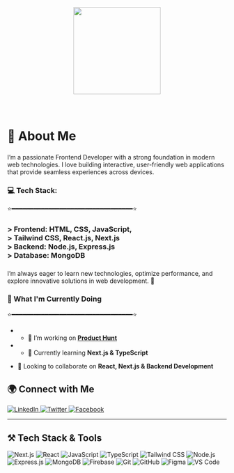 <div align="center">
  <img height="200" src="https://i.ibb.co.com/WvJ4bX9z/Hey.png"  />
</div>

###

<br clear="both">

<h1 align="left">👋 About Me</h1>

###

<p align="left">I’m a passionate Frontend Developer with a strong foundation in modern web technologies. I love building interactive, user-friendly web applications that provide seamless experiences across devices.</p>

###


<h3 align="left">💻 Tech Stack:</h3>
⭐━━━━━━━━━━━━━━━━━━━━━━━━━━━━━━━━━⭐


###

<h3 align="left">>  Frontend: HTML, CSS, JavaScript,<br> >  Tailwind CSS, React.js, Next.js<br>> Backend: Node.js, Express.js<br>> Database: MongoDB</h3>

###

<p align="left">I’m always eager to learn new technologies, optimize performance, and explore innovative solutions in web development. 🚀</p>


###
### 🚀 What I'm Currently Doing  
⭐━━━━━━━━━━━━━━━━━━━━━━━━━━━━━━━━━⭐

- - 🔭 I’m working on **[Product Hunt](https://b10-a12-fbcff.web.app)**

- - 🌱 Currently learning **Next.js & TypeScript**

- 👯 Looking to collaborate on **React, Next.js & Backend Development**

 
## 🌍 Connect with Me  

<div align="left">
  <a href="https://www.linkedin.com/in/yourusername" target="_blank">
    <img src="https://img.shields.io/badge/LinkedIn-0A66C2?style=for-the-badge&logo=linkedin&logoColor=white" alt="LinkedIn" />
  </a>

  <a href="https://twitter.com/yourusername" target="_blank">
    <img src="https://img.shields.io/badge/Twitter-1DA1F2?style=for-the-badge&logo=twitter&logoColor=white" alt="Twitter" />
  </a>

  <a href="https://web.facebook.com/rahul.baishnab.436978" target="_blank">
    <img src="https://img.shields.io/badge/Facebook-1877F2?style=for-the-badge&logo=facebook&logoColor=white" alt="Facebook" />
  </a>
</div>

---

## ⚒️ Tech Stack & Tools  

<div align="left">
  <img src="https://img.shields.io/badge/Next.js-000000?style=for-the-badge&logo=next.js&logoColor=white" alt="Next.js" />
  <img src="https://img.shields.io/badge/React-61DAFB?style=for-the-badge&logo=react&logoColor=black" alt="React" />
  <img src="https://img.shields.io/badge/JavaScript-F7DF1E?style=for-the-badge&logo=javascript&logoColor=black" alt="JavaScript" />
  <img src="https://img.shields.io/badge/TypeScript-3178C6?style=for-the-badge&logo=typescript&logoColor=white" alt="TypeScript" />
  <img src="https://img.shields.io/badge/TailwindCSS-38B2AC?style=for-the-badge&logo=tailwind-css&logoColor=white" alt="Tailwind CSS" />
  <img src="https://img.shields.io/badge/Node.js-339933?style=for-the-badge&logo=node.js&logoColor=white" alt="Node.js" />
  <img src="https://img.shields.io/badge/Express.js-000000?style=for-the-badge&logo=express&logoColor=white" alt="Express.js" />
  <img src="https://img.shields.io/badge/MongoDB-47A248?style=for-the-badge&logo=mongodb&logoColor=white" alt="MongoDB" />
  <img src="https://img.shields.io/badge/Firebase-FFCA28?style=for-the-badge&logo=firebase&logoColor=black" alt="Firebase" />
  <img src="https://img.shields.io/badge/Git-F05032?style=for-the-badge&logo=git&logoColor=white" alt="Git" />
  <img src="https://img.shields.io/badge/GitHub-181717?style=for-the-badge&logo=github&logoColor=white" alt="GitHub" />
  <img src="https://img.shields.io/badge/Figma-F24E1E?style=for-the-badge&logo=figma&logoColor=white" alt="Figma" />
  <img src="https://img.shields.io/badge/VS Code-007ACC?style=for-the-badge&logo=visual-studio-code&logoColor=white" alt="VS Code" />
</div>
